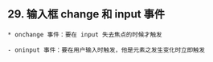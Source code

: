 ## 29. 输入框 change 和 input 事件

    * onchange 事件：要在 input 失去焦点的时候才触发

    - oninput 事件：要在用户输入时触发，他是元素之发生变化时立即触发

